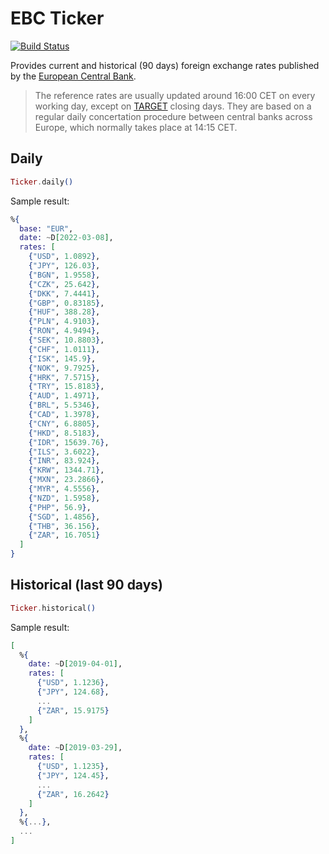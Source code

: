 # EBC Ticker

[![Build Status](https://github.com/lazpi/ecl_ticker/actions/workflows/elixir-ci.yml/badge.svg)](https://github.com/lazpi/ecl_ticker/actions/workflows/elixir-ci.yml)

Provides current and historical (90 days) foreign exchange rates published by the [European Central Bank](https://www.ecb.europa.eu/stats/policy_and_exchange_rates/euro_reference_exchange_rates/html/index.en.html).

> The reference rates are usually updated around 16:00 CET on every working day,
> except on [TARGET](https://www.ecb.europa.eu/home/contacts/working-hours/html/index.en.html)
> closing days. They are based on a regular daily concertation procedure between
> central banks across Europe, which normally takes place at 14:15 CET.

## Daily

```elixir
Ticker.daily()
```

Sample result:

```elixir
%{
  base: "EUR",
  date: ~D[2022-03-08],
  rates: [
    {"USD", 1.0892},
    {"JPY", 126.03},
    {"BGN", 1.9558},
    {"CZK", 25.642},
    {"DKK", 7.4441},
    {"GBP", 0.83185},
    {"HUF", 388.28},
    {"PLN", 4.9103},
    {"RON", 4.9494},
    {"SEK", 10.8803},
    {"CHF", 1.0111},
    {"ISK", 145.9},
    {"NOK", 9.7925},
    {"HRK", 7.5715},
    {"TRY", 15.8183},
    {"AUD", 1.4971},
    {"BRL", 5.5346},
    {"CAD", 1.3978},
    {"CNY", 6.8805},
    {"HKD", 8.5183},
    {"IDR", 15639.76},
    {"ILS", 3.6022},
    {"INR", 83.924},
    {"KRW", 1344.71},
    {"MXN", 23.2866},
    {"MYR", 4.5556},
    {"NZD", 1.5958},
    {"PHP", 56.9},
    {"SGD", 1.4856},
    {"THB", 36.156},
    {"ZAR", 16.7051}
  ]
}
```

## Historical (last 90 days)

```elixir
Ticker.historical()
```

Sample result:

```elixir
[
  %{
    date: ~D[2019-04-01],
    rates: [
      {"USD", 1.1236},
      {"JPY", 124.68},
      ...
      {"ZAR", 15.9175}
    ]
  },
  %{
    date: ~D[2019-03-29],
    rates: [
      {"USD", 1.1235},
      {"JPY", 124.45},
      ...
      {"ZAR", 16.2642}
    ]
  },
  %{...},
  ...
]
```
